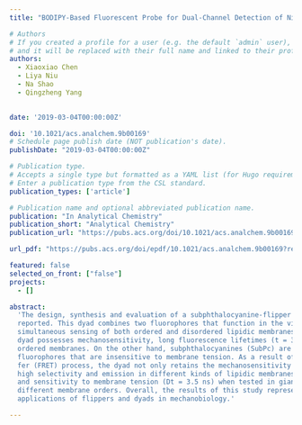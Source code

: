 ```yaml
---
title: "BODIPY-Based Fluorescent Probe for Dual-Channel Detection of Nitric Oxide and Glutathione: Visualization of Cross-Talk in Living Cells"

# Authors
# If you created a profile for a user (e.g. the default `admin` user), write the username (folder name) here
# and it will be replaced with their full name and linked to their profile.
authors:
  - Xiaoxiao Chen
  - Liya Niu
  - Na Shao
  - Qingzheng Yang
 

date: '2019-03-04T00:00:00Z'

doi: '10.1021/acs.analchem.9b00169'
# Schedule page publish date (NOT publication's date).
publishDate: "2019-03-04T00:00:00Z"

# Publication type.
# Accepts a single type but formatted as a YAML list (for Hugo requirements).
# Enter a publication type from the CSL standard.
publication_types: ['article']

# Publication name and optional abbreviated publication name.
publication: "In Analytical Chemistry"
publication_short: "Analytical Chemistry"
publication_url: "https://pubs.acs.org/doi/10.1021/acs.analchem.9b00169"

url_pdf: "https://pubs.acs.org/doi/epdf/10.1021/acs.analchem.9b00169?ref=article_openPDF"

featured: false
selected_on_front: ["false"]
projects:
  - []

abstract: 
  'The design, synthesis and evaluation of a subphthalocyanine-flipper (SubPc-Flipper) amphiphilic dyad is
  reported. This dyad combines two fluorophores that function in the visible region (420–800 nm) for the
  simultaneous sensing of both ordered and disordered lipidic membranes. The flipper probes part of the
  dyad possesses mechanosensitivity, long fluorescence lifetimes (t = 3.5–5 ns) and selective staining of
  ordered membranes. On the other hand, subphthalocyanines (SubPc) are short-lifetime (t = 1–2.5 ns)
  fluorophores that are insensitive to membrane tension. As a result of a Fo ¨rster Resonance Energy Trans-
  fer (FRET) process, the dyad not only retains the mechanosensitivity of flippers but also demonstrates
  high selectivity and emission in different kinds of lipidic membranes. The dyad exhibits high emission
  and sensitivity to membrane tension (Dt = 3.5 ns) when tested in giant unilamellar vesicles (GUVs) with
  different membrane orders. Overall, the results of this study represent a significant advancement in the
  applications of flippers and dyads in mechanobiology.'

---
```


